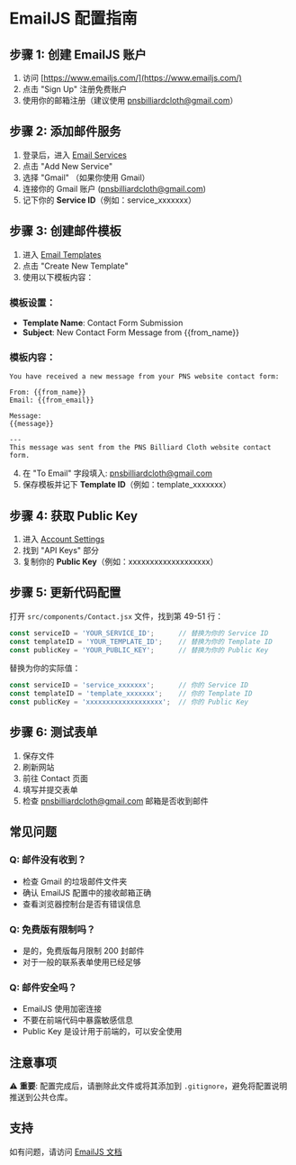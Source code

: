 # EmailJS 配置指南

## 步骤 1: 创建 EmailJS 账户

1. 访问 [https://www.emailjs.com/](https://www.emailjs.com/)
2. 点击 "Sign Up" 注册免费账户
3. 使用你的邮箱注册（建议使用 pnsbilliardcloth@gmail.com）

## 步骤 2: 添加邮件服务

1. 登录后，进入 [Email Services](https://dashboard.emailjs.com/admin)
2. 点击 "Add New Service"
3. 选择 "Gmail" （如果你使用 Gmail）
4. 连接你的 Gmail 账户 (pnsbilliardcloth@gmail.com)
5. 记下你的 **Service ID**（例如：service_xxxxxxx）

## 步骤 3: 创建邮件模板

1. 进入 [Email Templates](https://dashboard.emailjs.com/admin/templates)
2. 点击 "Create New Template"
3. 使用以下模板内容：

### 模板设置：
- **Template Name**: Contact Form Submission
- **Subject**: New Contact Form Message from {{from_name}}

### 模板内容：
```
You have received a new message from your PNS website contact form:

From: {{from_name}}
Email: {{from_email}}

Message:
{{message}}

---
This message was sent from the PNS Billiard Cloth website contact form.
```

4. 在 "To Email" 字段填入: pnsbilliardcloth@gmail.com
5. 保存模板并记下 **Template ID**（例如：template_xxxxxxx）

## 步骤 4: 获取 Public Key

1. 进入 [Account Settings](https://dashboard.emailjs.com/admin/account)
2. 找到 "API Keys" 部分
3. 复制你的 **Public Key**（例如：xxxxxxxxxxxxxxxxxxx）

## 步骤 5: 更新代码配置

打开 `src/components/Contact.jsx` 文件，找到第 49-51 行：

```javascript
const serviceID = 'YOUR_SERVICE_ID';      // 替换为你的 Service ID
const templateID = 'YOUR_TEMPLATE_ID';    // 替换为你的 Template ID
const publicKey = 'YOUR_PUBLIC_KEY';      // 替换为你的 Public Key
```

替换为你的实际值：

```javascript
const serviceID = 'service_xxxxxxx';      // 你的 Service ID
const templateID = 'template_xxxxxxx';    // 你的 Template ID
const publicKey = 'xxxxxxxxxxxxxxxxxxx';  // 你的 Public Key
```

## 步骤 6: 测试表单

1. 保存文件
2. 刷新网站
3. 前往 Contact 页面
4. 填写并提交表单
5. 检查 pnsbilliardcloth@gmail.com 邮箱是否收到邮件

## 常见问题

### Q: 邮件没有收到？
- 检查 Gmail 的垃圾邮件文件夹
- 确认 EmailJS 配置中的接收邮箱正确
- 查看浏览器控制台是否有错误信息

### Q: 免费版有限制吗？
- 是的，免费版每月限制 200 封邮件
- 对于一般的联系表单使用已经足够

### Q: 邮件安全吗？
- EmailJS 使用加密连接
- 不要在前端代码中暴露敏感信息
- Public Key 是设计用于前端的，可以安全使用

## 注意事项

⚠️ **重要**: 配置完成后，请删除此文件或将其添加到 `.gitignore`，避免将配置说明推送到公共仓库。

## 支持

如有问题，请访问 [EmailJS 文档](https://www.emailjs.com/docs/)

